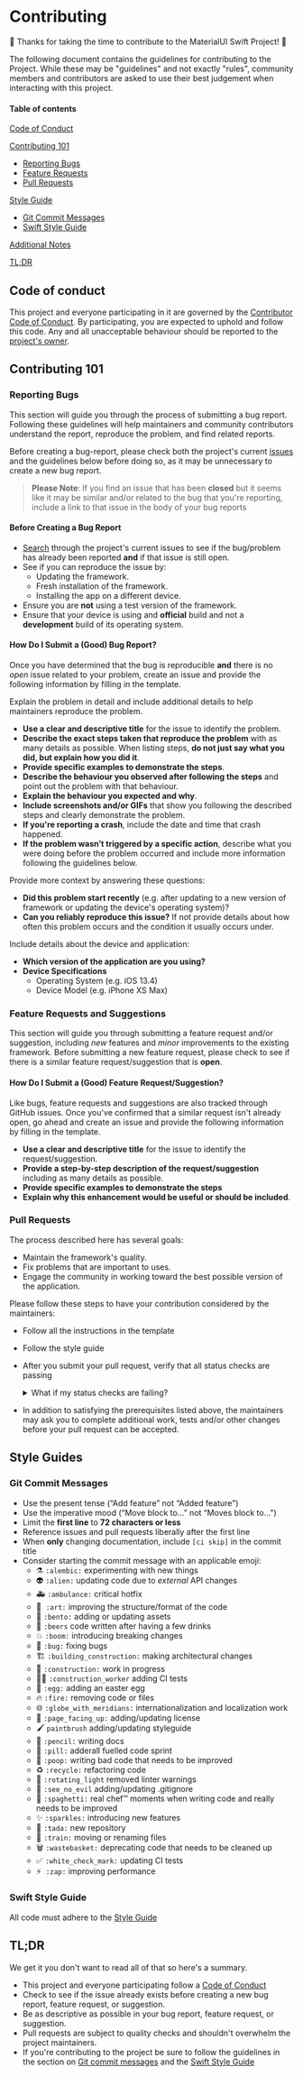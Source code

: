 # Contributing

:tada: Thanks for taking the time to contribute to the MaterialUI Swift Project! :tada:

The following document contains the guidelines for contributing to the Project. While these may be
"guidelines" and not exactly "rules", community members and contributors are asked to use their best
judgement when interacting with this project.

#### Table of contents
[Code of Conduct](#code-of-conduct)

[Contributing 101](#contributing-101)
* [Reporting Bugs](#reporting-bugs)
* [Feature Requests](#feature-requests)
* [Pull Requests](#pull-requests)

[Style Guide](#style-guide)
* [Git Commit Messages](#git-commit-messages)
* [Swift Style Guide](#swift-style-guide)

[Additional Notes](#additional-notes)

[TL;DR](#tl-dr)

## Code of conduct
This project and everyone participating in it are governed by the
[Contributor Code of Conduct](code_of_conduct.md). By participating, you are expected to uphold and follow this
code. Any and all unacceptable behaviour should be reported to the [project's owner](project-owner).

## Contributing 101
### Reporting Bugs
This section will guide you through the process of submitting a bug report. Following these guidelines will help
maintainers and community contributors understand the report, reproduce the problem, and find related reports.

Before creating a bug-report, please check both the project's current [issues](issues) and the guidelines below
before doing so, as it may be unnecessary to create a new bug report.

> **Please Note**: If you find an issue that has been **closed** but it seems like it may be similar and/or
related to the bug that you're reporting, include a link to that issue in the body of your bug reports

#### Before Creating a Bug Report
- [Search](search-issues) through the project's current issues to see if the bug/problem has already been
reported **and** if that issue is still open.
- See if you can reproduce the issue by:
  - Updating the framework.
  - Fresh installation of the framework.
  - Installing the app on a different device.
- Ensure you are **not** using a test version of the framework.
- Ensure that your device is using and **official** build and not a **development** build of its operating
system.

#### How Do I Submit a (Good) Bug Report?
Once you have determined that the bug is reproducible **and** there is no *open* issue related to your problem,
create an issue and provide the following information by filling in the template.

Explain the problem in detail and include additional details to help maintainers reproduce the problem.

- **Use a clear and descriptive title** for the issue to identify the problem.
- **Describe the exact steps taken that reproduce the problem** with as many details as possible. When listing
steps, **do not just say what you did, but explain how you did it**.
- **Provide specific examples to demonstrate the steps**.
- **Describe the behaviour you observed after following the steps** and point out the problem with that behaviour.
- **Explain the behaviour you expected and why**.
- **Include screenshots and/or GIFs** that show you following the described steps and clearly demonstrate the
problem.
- **If you're reporting a crash**, include the date and time that crash happened.
- **If the problem wasn’t triggered by a specific action**, describe what you were doing before the problem
occurred and include more information following the guidelines below.

Provide more context by answering these questions:

- **Did this problem start recently** (e.g. after updating to a new version of framework or updating the
  device's operating system)?
- **Can you reliably reproduce this issue?** If not provide details about how often this problem occurs and the condition it usually occurs under.

Include details about the device and application:
- **Which version of the application are you using?**
- **Device Specifications**
  - Operating System (e.g. iOS 13.4)
  - Device Model (e.g. iPhone XS Max)

### Feature Requests and Suggestions
This section will guide you through submitting a feature request and/or suggestion, including *new* features and
*minor* improvements to the existing framework. Before submitting a new feature request, please check to see
if there is a similar feature request/suggestion that is **open**.

#### How Do I Submit a (Good) Feature Request/Suggestion?
Like bugs, feature requests and suggestions are also tracked through GitHub issues. Once you've confirmed that
a similar request isn't already open, go ahead and create an issue and provide the following information by
filling in the template.

- **Use a clear and descriptive title** for the issue to identify the request/suggestion.
- **Provide a step-by-step description of the request/suggestion** including as many details as possible.
- **Provide specific examples to demonstrate the steps**
- **Explain why this enhancement would be useful or should be included**.

### Pull Requests
The process described here has several goals:

- Maintain the framework's quality.
- Fix problems that are important to uses.
- Engage the community in working toward the best possible version of the application.

Please follow these steps to have your contribution considered by the maintainers:

- Follow all the instructions in the template

- Follow the style guide

- After you submit your pull request, verify that all status checks are passing

  <details><summary>What if my status checks are failing?</summary><br />If a status check is failing and you believe that the failure is unrelated to your change, please leave a comment on the pull request explaining why you believe the failure is unrelated. A maintainer will re-run the status check for you, and if we conclude that the failure was raised in error, we will then open an issue to track the problem with the status checks.</details>

- In addition to satisfying the prerequisites listed above, the maintainers may ask you to complete additional work, tests and/or other changes before your pull request can be accepted.

## Style Guides
### Git Commit Messages
- Use the present tense (“Add feature” not “Added feature")
- Use the imperative mood (“Move block to...” not “Moves block to...")
- Limit the **first line** to **72 characters or less**
- Reference issues and pull requests liberally after the first line
- When **only** changing documentation, include `[ci skip]` in the commit title
- Consider starting the commit message with an applicable emoji:
  - :alembic:  `:alembic:` experimenting with new things
  - :alien:  `:alien:` updating code due to *external* API changes
  - :ambulance:  `:ambulance:` critical hotfix
  - :art: ​ ​`:art:` improving the structure/format of the code
  - :bento:  `:bento:` adding or updating assets
  - :beers:  `:beers` code written after having a few drinks
  - :boom:  `:boom:` introducing breaking changes
  - :bug:   `:bug:` fixing bugs
  - :building_construction:  `:building_construction:` making architectural changes
  - :construction:  `:construction:` work in progress
  - :construction_worker_woman:  `:construction_worker` adding CI tests
  - :egg:  `:egg:`  adding an easter egg
  - :fire:   `:fire:` removing code or files
  - :globe_with_meridians:  `:globe_with_meridians:` internationalization and localization work
  - :page_facing_up:  `:page_facing_up:` adding/updating license
  - :paintbrush:  `paintbrush` adding/updating styleguide
  - :pencil:  `:pencil:` writing docs
  - :pill:  `:pill:` adderall fuelled code sprint
  - :poop:  `:poop:` writing bad code that needs to be improved
  - :recycle:  `:recycle:` refactoring code
  - :rotating_light:  `:rotating_light` removed linter warnings
  - :see_no_evil:   `:see_no_evil` adding/updating .gitignore
  - :spaghetti:   `:spaghetti:` real chef™ moments when writing code and really needs to be improved
  - :sparkles:  `:sparkles:`  introducing new features
  - :tada:  `:tada:` new repository
  - :train:  `:train:` moving or renaming files
  - :wastebasket:  `:wastebasket:` deprecating code that needs to be cleaned up
  - :white_check_mark:  `:white_check_mark:` updating CI tests
  - :zap: ​ `:zap:`  improving performance

### Swift Style Guide
All code must adhere to the [Style Guide](styleguide)

## TL;DR
We get it you don't want to read all of that so here's a summary.
- This project and everyone participating follow a [Code of Conduct](code_of_conduct)
- Check to see if the issue already exists before creating a new bug report, feature request, or suggestion.
- Be as descriptive as possible in your bug report, feature request, or suggestion.
- Pull requests are subject to quality checks and shouldn't overwhelm the project maintainers.
- If you're contributing to the project be sure to follow the guidelines in the section on [Git commit messages](#git-commit-messages) and the [Swift Style Guide](styleguide)


[project-owner]: mailto:me@samantharachelb.ca
[issues]: https://github.com/samantharachelb/MaterialUI-Swift/issues
[search-issues]: https://github.com/samantharachelb/MaterialUI-Swift/issues?q=is%3Aissue+is%3Aopen+
[styleguide]: https://github.com/samantharachelb/MaterialUI-Swift/blob/master/.github/styleguide.md
[code_of_conduct]: https://github.com/samantharachelb/MaterialUI-Swift/blob/master/.github/code_of_conduct.md
